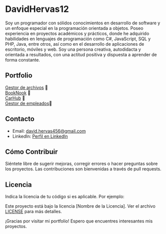 # DavidHervas12

Soy un programador con sólidos conocimientos en desarrollo de software y un enfoque especial en la
programación orientada a objetos. Poseo experiencia en proyectos académicos y prácticos, donde he adquirido
habilidades en lenguajes de programación como C#, JavaScript, SQL y PHP, Java, entre otros, así como en el
desarrollo de aplicaciones de escritorio, móviles y web. Soy una persona creativa, autodidacta y orientada a
resultados, con una actitud positiva y dispuesta a aprender de forma constante.

## Portfolio

[Gestor de archivos](https://github.com/DavidHervas12/Gestor_de_Archivos.git) 📂  
[BookNook](https://github.com/DavidHervas12/BookNook_PHP.git) 📖  
[CarHub](https://github.com/dreixxx/CarHub.git) 🚗  
[Gestor de empleados](https://github.com/DavidHervas12/Employee-entry-and-exit-management-application.git)🔧


## Contacto

- Email: david.hervas456@gmail.com
- LinkedIn: [Perfil en LinkedIn](https://www.linkedin.com/tuperfil)

## Cómo Contribuir

Siéntete libre de sugerir mejoras, corregir errores o hacer preguntas sobre los proyectos. Las contribuciones son bienvenidas a través de pull requests.

## Licencia

Indica la licencia de tu código si es aplicable. Por ejemplo:

Este proyecto está bajo la licencia [Nombre de la Licencia]. Ver el archivo [LICENSE](/LICENSE) para más detalles.

¡Gracias por visitar mi portfolio! Espero que encuentres interesantes mis proyectos.
